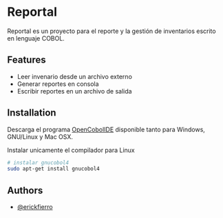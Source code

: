 # Reportal

Reportal es un proyecto para el reporte y la gestión de inventarios escrito en lenguaje COBOL.

## Features

- Leer invenario desde un archivo externo
- Generar reportes en consola
- Escribir reportes en un archivo de salida

## Installation

Descarga el programa [OpenCobolIDE](https://launchpad.net/cobcide/+download) disponible tanto para Windows, GNU/Linux y Mac OSX.

Instalar unicamente el compilador para Linux

```bash
# instalar gnucobol4
sudo apt-get install gnucobol4
```

## Authors

- [@erickfierro](https://github.com/erickfierro)
